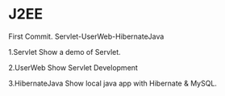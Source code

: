 # J2EE
First Commit. Servlet-UserWeb-HibernateJava

1.Servlet
	Show a demo of Servlet.

2.UserWeb
	Show Servlet Development
	
3.HibernateJava
	Show local java app with Hibernate & MySQL.
